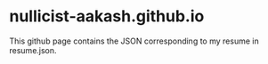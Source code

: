 # nullicist-aakash.github.io
This github page contains the JSON corresponding to my resume in resume.json.
